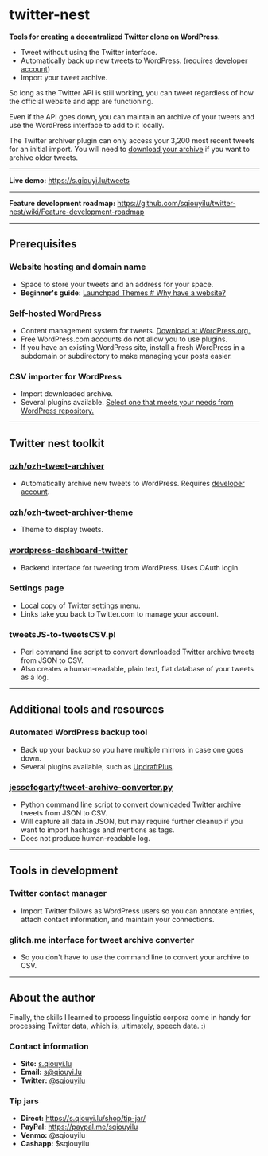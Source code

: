 # twitter-nest

**Tools for creating a decentralized Twitter clone on WordPress.**

- Tweet without using the Twitter interface.
- Automatically back up new tweets to WordPress. (requires [developer account](https://developer.twitter.com/))
- Import your tweet archive.

So long as the Twitter API is still working, you can tweet regardless of how the official website and app are functioning. 

Even if the API goes down, you can maintain an archive of your tweets and use the WordPress interface to add to it locally.

The Twitter archiver plugin can only access your 3,200 most recent tweets for an initial import. You will need to [download your archive](https://help.twitter.com/en/managing-your-account/how-to-download-your-twitter-archive) if you want to archive older tweets.

----

**Live demo:** https://s.qiouyi.lu/tweets

----

**Feature development roadmap:** https://github.com/sqiouyilu/twitter-nest/wiki/Feature-development-roadmap

----

## Prerequisites

### Website hosting and domain name

- Space to store your tweets and an address for your space. 
- **Beginner's guide:** [Launchpad Themes # Why have a website?](https://s.qiouyi.lu/resources/launchpad-themes/#why-have-a-website)

### Self-hosted WordPress

- Content management system for tweets. [Download at WordPress.org.](https://wordpress.org/download/)
- Free WordPress.com accounts do not allow you to use plugins.
- If you have an existing WordPress site, install a fresh WordPress in a subdomain or subdirectory to make managing your posts easier.

### CSV importer for WordPress

- Import downloaded archive. 
- Several plugins available. [Select one that meets your needs from WordPress repository.](https://wordpress.org/plugins/tags/csv/)

----

## Twitter nest toolkit

### [ozh/ozh-tweet-archiver](https://github.com/ozh/ozh-tweet-archiver)

- Automatically archive new tweets to WordPress. Requires [developer account](https://developer.twitter.com/).

### [ozh/ozh-tweet-archiver-theme](https://github.com/ozh/ozh-tweet-archiver-theme)

- Theme to display tweets.

### [wordpress-dashboard-twitter](https://wordpress.org/plugins/wordpress-dashboard-twitter/)

- Backend interface for tweeting from WordPress. Uses OAuth login.

### Settings page

- Local copy of Twitter settings menu. 
- Links take you back to Twitter.com to manage your account.

### tweetsJS-to-tweetsCSV.pl

- Perl command line script to convert downloaded Twitter archive tweets from JSON to CSV. 
- Also creates a human-readable, plain text, flat database of your tweets as a log.

----

## Additional tools and resources

### Automated WordPress backup tool

- Back up your backup so you have multiple mirrors in case one goes down.
- Several plugins available, such as [UpdraftPlus](https://updraftplus.com/).

### [jessefogarty/tweet-archive-converter.py](https://gist.github.com/jessefogarty/b0f2d4ea6bdd770e5e9e94d54154c751)

- Python command line script to convert downloaded Twitter archive tweets from JSON to CSV.
- Will capture all data in JSON, but may require further cleanup if you want to import hashtags and mentions as tags.
- Does not produce human-readable log.

----

## Tools in development

### Twitter contact manager

- Import Twitter follows as WordPress users so you can annotate entries, attach contact information, and maintain your connections.

### glitch.me interface for tweet archive converter

- So you don't have to use the command line to convert your archive to CSV.

----

## About the author

Finally, the skills I learned to process linguistic corpora come in handy for processing Twitter data, which is, ultimately, speech data. :)

### Contact information

- **Site:** [s.qiouyi.lu](https://s.qiouyi.lu/)
- **Email:** [s@qiouyi.lu](mailto:s@qiouyi.lu)
- **Twitter:** [@sqiouyilu](https://twitter.com/sqiouyilu)

### Tip jars

- **Direct:** https://s.qiouyi.lu/shop/tip-jar/
- **PayPal:** https://paypal.me/sqiouyilu
- **Venmo:** @sqiouyilu
- **Cashapp:** $sqiouyilu
